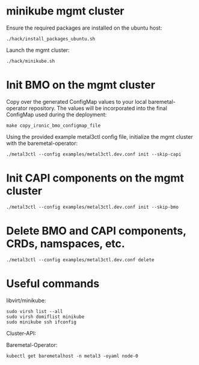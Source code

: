 
# minikube mgmt cluster

Ensure the required packages are installed on the ubuntu host:

	./hack/install_packages_ubuntu.sh
	
Launch the mgmt cluster:

	./hack/minikube.sh

# Init BMO on the mgmt cluster
Copy over the generated ConfigMap values to your local baremetal-operator repository. The values will be incorporated into the final ConfigMap used during the deployment: 

	make copy_ironic_bmo_configmap_file

Using the provided example metal3ctl config file, initialize the mgmt cluster with the baremetal-operator:

	./metal3ctl --config examples/metal3ctl.dev.conf init --skip-capi

# Init CAPI components on the mgmt cluster

	./metal3ctl --config examples/metal3ctl.dev.conf init --skip-bmo

# Delete BMO and CAPI components, CRDs, namspaces, etc.

	./metal3ctl --config examples/metal3ctl.dev.conf delete

# Useful commands

libvirt/minikube:

	sudo virsh list --all
	sudo virsh domiflist minikube
	sudo minikube ssh ifconfig

Cluster-API:
	

Baremetal-Operator:
	
	kubectl get baremetalhost -n metal3 -oyaml node-0